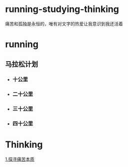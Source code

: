 # running-studying-thinking
痛苦和孤独是永恒的，唯有对文字的热爱让我意识到我还活着
# running
## 马拉松计划
- ### 十公里
- ### 二十公里
- ### 三十公里
- ### 四十公里
# Thinking
[1.探寻痛苦本质](https://github.com/RaguelFoReveR/running-studying-thinking/issues/1)
